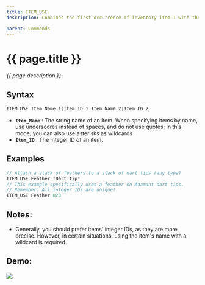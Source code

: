 ```yaml
---
title: ITEM_USE
description: Combines the first occurrence of inventory item 1 with the first occurrence of inventory item.

parent: Commands
---
```


# {{ page.title }}

_{{ page.description }}_

## Syntax

```java
ITEM_USE Item_Name_1|Item_ID_1 Item_Name_2|Item_ID_2
```

- **`Item_Name`** : The string name of an item. When specifying items by name, use underscores instead of spaces, and do not use quotes; in this mode, you can also use asterisks as wildcards
- **`Item_ID`** : The integer ID of an item.

## Examples

```java
// Attach a stack of feathers to a stack of dart tips (any type)
ITEM_USE Feather *Dart_tip*
// This example specifically uses a feather on Adamant dart tips.
// Remember: All integer IDs are unique!
ITEM_USE Feather 823
```

## Notes:

- Generally, you should prefer items' integer IDs, as they are more precise. However, in certain situations, using the item's name with a wildcard is required.

## Demo:

![](https://i.imgur.com/7stedcZ.gif)